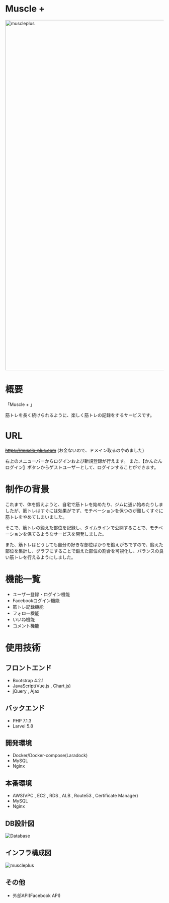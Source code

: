 # Muscle +
<img width="1114" alt="muscleplus" src="https://user-images.githubusercontent.com/54305137/93659246-2746dc00-fa7e-11ea-96c8-2b4dba2e0c83.png">

# 概要
「Muscle + 」

筋トレを長く続けられるように、楽しく筋トレの記録をするサービスです。
# URL
~~https://muscle-plus.com~~ (お金ないので、ドメイン取るのやめました)

右上のメニューバーからログインおよび新規登録が行えます。
また、【かんたんログイン】ボタンからゲストユーザーとして、ログインすることができます。
# 制作の背景
これまで、体を鍛えようと、自宅で筋トレを始めたり、ジムに通い始めたりしましたが、筋トレはすぐには効果がでず、モチベーションを保つのが難しくすぐに筋トレをやめてしまいました。

そこで、筋トレの鍛えた部位を記録し、タイムラインで公開することで、モチベーションを保てるようなサービスを開発しました。

また、筋トレはどうしても自分の好きな部位ばかりを鍛えがちですので、鍛えた部位を集計し、グラフにすることで鍛えた部位の割合を可視化し、バランスの良い筋トレを行えるようにしました。

# 機能一覧
- ユーザー登録・ログイン機能
- Facebookログイン機能
- 筋トレ記録機能
- フォロー機能
- いいね機能
- コメント機能

# 使用技術
## フロントエンド
- Bootstrap 4.2.1
- JavaScript(Vue.js , Chart.js)
- jQuery , Ajax
## バックエンド
- PHP 7.1.3
- Larvel 5.8
## 開発環境
- Docker/Docker-compose(Laradock)
- MySQL
- Nginx
## 本番環境
- AWS(VPC , EC2 , RDS , ALB , Route53 , Certificate Manager)
- MySQL
- Nginx
## DB設計図
![Database](https://user-images.githubusercontent.com/54305137/95008495-6451c780-0655-11eb-8546-e5d023691abe.png)
## インフラ構成図
![muscleplus](https://user-images.githubusercontent.com/54305137/93660997-4c901600-fa8f-11ea-8104-2bb7f1a915ab.jpg)
## その他
- 外部API(Facebook API)
